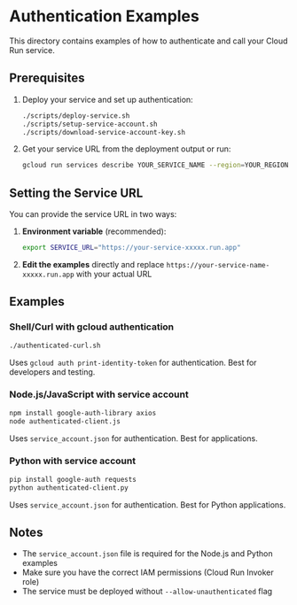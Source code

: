 # Authentication Examples

This directory contains examples of how to authenticate and call your Cloud Run service.

## Prerequisites

1. Deploy your service and set up authentication:
   ```bash
   ./scripts/deploy-service.sh
   ./scripts/setup-service-account.sh
   ./scripts/download-service-account-key.sh
   ```

2. Get your service URL from the deployment output or run:
   ```bash
   gcloud run services describe YOUR_SERVICE_NAME --region=YOUR_REGION --format="value(status.url)"
   ```

## Setting the Service URL

You can provide the service URL in two ways:

1. **Environment variable** (recommended):
   ```bash
   export SERVICE_URL="https://your-service-xxxxx.run.app"
   ```

2. **Edit the examples** directly and replace `https://your-service-name-xxxxx.run.app` with your actual URL

## Examples

### Shell/Curl with gcloud authentication
```bash
./authenticated-curl.sh
```
Uses `gcloud auth print-identity-token` for authentication. Best for developers and testing.

### Node.js/JavaScript with service account
```bash
npm install google-auth-library axios
node authenticated-client.js
```
Uses `service_account.json` for authentication. Best for applications.

### Python with service account
```bash
pip install google-auth requests
python authenticated-client.py
```
Uses `service_account.json` for authentication. Best for Python applications.

## Notes

- The `service_account.json` file is required for the Node.js and Python examples
- Make sure you have the correct IAM permissions (Cloud Run Invoker role)
- The service must be deployed without `--allow-unauthenticated` flag